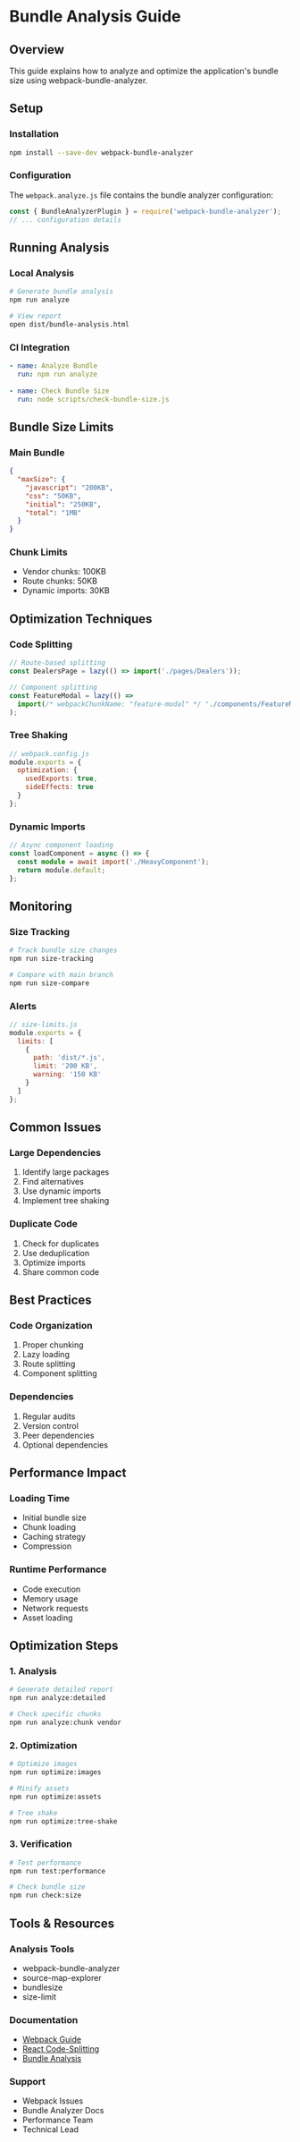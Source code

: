 # Bundle Analysis Guide

## Overview
This guide explains how to analyze and optimize the application's bundle size using webpack-bundle-analyzer.

## Setup

### Installation
```bash
npm install --save-dev webpack-bundle-analyzer
```

### Configuration
The `webpack.analyze.js` file contains the bundle analyzer configuration:
```javascript
const { BundleAnalyzerPlugin } = require('webpack-bundle-analyzer');
// ... configuration details
```

## Running Analysis

### Local Analysis
```bash
# Generate bundle analysis
npm run analyze

# View report
open dist/bundle-analysis.html
```

### CI Integration
```yaml
- name: Analyze Bundle
  run: npm run analyze
  
- name: Check Bundle Size
  run: node scripts/check-bundle-size.js
```

## Bundle Size Limits

### Main Bundle
```json
{
  "maxSize": {
    "javascript": "200KB",
    "css": "50KB",
    "initial": "250KB",
    "total": "1MB"
  }
}
```

### Chunk Limits
- Vendor chunks: 100KB
- Route chunks: 50KB
- Dynamic imports: 30KB

## Optimization Techniques

### Code Splitting
```javascript
// Route-based splitting
const DealersPage = lazy(() => import('./pages/Dealers'));

// Component splitting
const FeatureModal = lazy(() => 
  import(/* webpackChunkName: "feature-modal" */ './components/FeatureModal')
);
```

### Tree Shaking
```javascript
// webpack.config.js
module.exports = {
  optimization: {
    usedExports: true,
    sideEffects: true
  }
};
```

### Dynamic Imports
```typescript
// Async component loading
const loadComponent = async () => {
  const module = await import('./HeavyComponent');
  return module.default;
};
```

## Monitoring

### Size Tracking
```bash
# Track bundle size changes
npm run size-tracking

# Compare with main branch
npm run size-compare
```

### Alerts
```javascript
// size-limits.js
module.exports = {
  limits: [
    {
      path: 'dist/*.js',
      limit: '200 KB',
      warning: '150 KB'
    }
  ]
};
```

## Common Issues

### Large Dependencies
1. Identify large packages
2. Find alternatives
3. Use dynamic imports
4. Implement tree shaking

### Duplicate Code
1. Check for duplicates
2. Use deduplication
3. Optimize imports
4. Share common code

## Best Practices

### Code Organization
1. Proper chunking
2. Lazy loading
3. Route splitting
4. Component splitting

### Dependencies
1. Regular audits
2. Version control
3. Peer dependencies
4. Optional dependencies

## Performance Impact

### Loading Time
- Initial bundle size
- Chunk loading
- Caching strategy
- Compression

### Runtime Performance
- Code execution
- Memory usage
- Network requests
- Asset loading

## Optimization Steps

### 1. Analysis
```bash
# Generate detailed report
npm run analyze:detailed

# Check specific chunks
npm run analyze:chunk vendor
```

### 2. Optimization
```bash
# Optimize images
npm run optimize:images

# Minify assets
npm run optimize:assets

# Tree shake
npm run optimize:tree-shake
```

### 3. Verification
```bash
# Test performance
npm run test:performance

# Check bundle size
npm run check:size
```

## Tools & Resources

### Analysis Tools
- webpack-bundle-analyzer
- source-map-explorer
- bundlesize
- size-limit

### Documentation
- [Webpack Guide](https://webpack.js.org/guides/code-splitting/)
- [React Code-Splitting](https://reactjs.org/docs/code-splitting.html)
- [Bundle Analysis](https://survivejs.com/webpack/optimizing/analyzing-build-statistics/)

### Support
- Webpack Issues
- Bundle Analyzer Docs
- Performance Team
- Technical Lead
